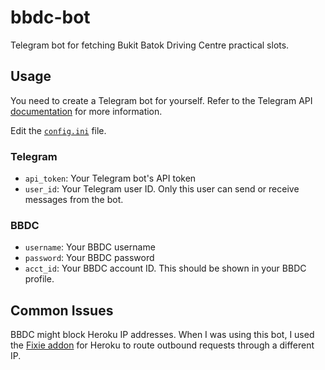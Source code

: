 # bbdc-bot
 
Telegram bot for fetching Bukit Batok Driving Centre practical slots.

## Usage

You need to create a Telegram bot for yourself. Refer to the Telegram API [documentation](https://core.telegram.org/bots) for more information.

Edit the [`config.ini`](config.ini) file.

### Telegram

- `api_token`: Your Telegram bot's API token
- `user_id`: Your Telegram user ID. Only this user can send or receive messages from the bot.

### BBDC

- `username`: Your BBDC username
- `password`: Your BBDC password
- `acct_id`: Your BBDC account ID. This should be shown in your BBDC profile.

## Common Issues

BBDC might block Heroku IP addresses. When I was using this bot, I used the [Fixie addon](https://elements.heroku.com/addons/fixie) for Heroku to route outbound requests through a different IP.
